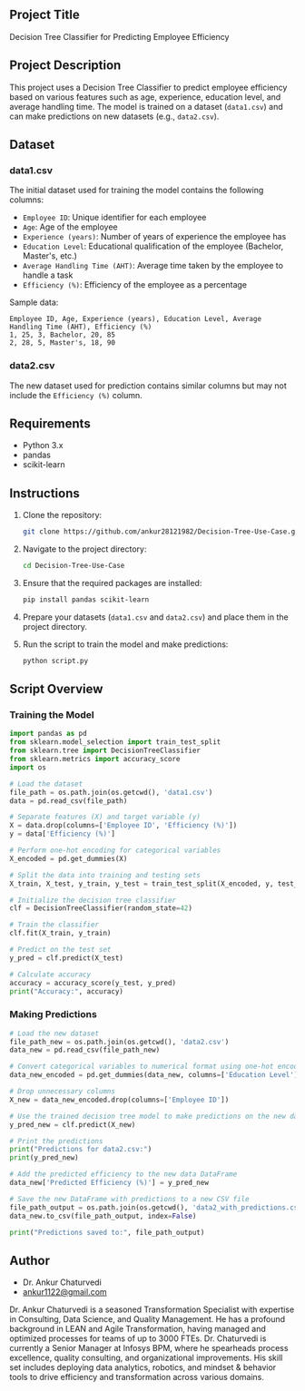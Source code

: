 ## Project Title

Decision Tree Classifier for Predicting Employee Efficiency

## Project Description

This project uses a Decision Tree Classifier to predict employee efficiency based on various features such as age, experience, education level, and average handling time. The model is trained on a dataset (`data1.csv`) and can make predictions on new datasets (e.g., `data2.csv`).

## Dataset

### data1.csv

The initial dataset used for training the model contains the following columns:
- `Employee ID`: Unique identifier for each employee
- `Age`: Age of the employee
- `Experience (years)`: Number of years of experience the employee has
- `Education Level`: Educational qualification of the employee (Bachelor, Master's, etc.)
- `Average Handling Time (AHT)`: Average time taken by the employee to handle a task
- `Efficiency (%)`: Efficiency of the employee as a percentage

Sample data:
```
Employee ID, Age, Experience (years), Education Level, Average Handling Time (AHT), Efficiency (%)
1, 25, 3, Bachelor, 20, 85
2, 28, 5, Master's, 18, 90
```

### data2.csv

The new dataset used for prediction contains similar columns but may not include the `Efficiency (%)` column.

## Requirements

- Python 3.x
- pandas
- scikit-learn

## Instructions

1. Clone the repository:
   ```bash
   git clone https://github.com/ankur28121982/Decision-Tree-Use-Case.git
   ```
2. Navigate to the project directory:
   ```bash
   cd Decision-Tree-Use-Case
   ```
3. Ensure that the required packages are installed:
   ```bash
   pip install pandas scikit-learn
   ```
4. Prepare your datasets (`data1.csv` and `data2.csv`) and place them in the project directory.

5. Run the script to train the model and make predictions:
   ```bash
   python script.py
   ```

## Script Overview

### Training the Model

```python
import pandas as pd
from sklearn.model_selection import train_test_split
from sklearn.tree import DecisionTreeClassifier
from sklearn.metrics import accuracy_score
import os

# Load the dataset
file_path = os.path.join(os.getcwd(), 'data1.csv')
data = pd.read_csv(file_path)

# Separate features (X) and target variable (y)
X = data.drop(columns=['Employee ID', 'Efficiency (%)'])
y = data['Efficiency (%)']

# Perform one-hot encoding for categorical variables
X_encoded = pd.get_dummies(X)

# Split the data into training and testing sets
X_train, X_test, y_train, y_test = train_test_split(X_encoded, y, test_size=0.2, random_state=42)

# Initialize the decision tree classifier
clf = DecisionTreeClassifier(random_state=42)

# Train the classifier
clf.fit(X_train, y_train)

# Predict on the test set
y_pred = clf.predict(X_test)

# Calculate accuracy
accuracy = accuracy_score(y_test, y_pred)
print("Accuracy:", accuracy)
```

### Making Predictions

```python
# Load the new dataset
file_path_new = os.path.join(os.getcwd(), 'data2.csv')
data_new = pd.read_csv(file_path_new)

# Convert categorical variables to numerical format using one-hot encoding
data_new_encoded = pd.get_dummies(data_new, columns=['Education Level'])

# Drop unnecessary columns
X_new = data_new_encoded.drop(columns=['Employee ID'])

# Use the trained decision tree model to make predictions on the new data
y_pred_new = clf.predict(X_new)

# Print the predictions
print("Predictions for data2.csv:")
print(y_pred_new)

# Add the predicted efficiency to the new data DataFrame
data_new['Predicted Efficiency (%)'] = y_pred_new

# Save the new DataFrame with predictions to a new CSV file
file_path_output = os.path.join(os.getcwd(), 'data2_with_predictions.csv')
data_new.to_csv(file_path_output, index=False)

print("Predictions saved to:", file_path_output)
```

## Author

- Dr. Ankur Chaturvedi
- ankur1122@gmail.com

Dr. Ankur Chaturvedi is a seasoned Transformation Specialist with expertise in Consulting, Data Science, and Quality Management. He has a profound background in LEAN and Agile Transformation, having managed and optimized processes for teams of up to 3000 FTEs. Dr. Chaturvedi is currently a Senior Manager at Infosys BPM, where he spearheads process excellence, quality consulting, and organizational improvements. His skill set includes deploying data analytics, robotics, and mindset & behavior tools to drive efficiency and transformation across various domains.
